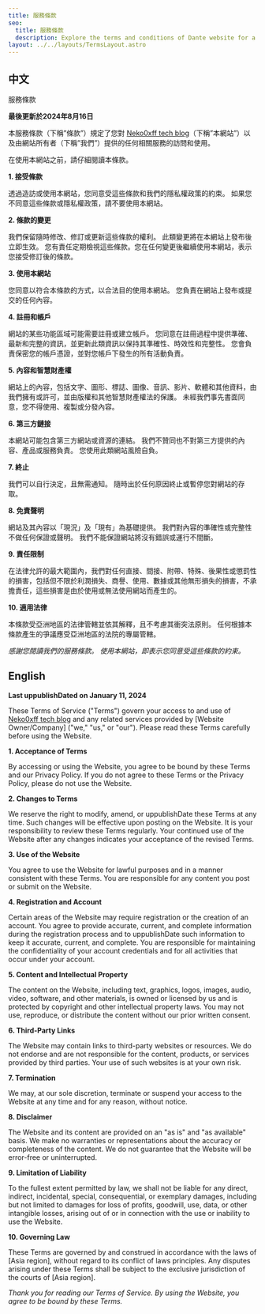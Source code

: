 ```yaml
---
title: 服務條款
seo:
  title: 服務條款
  description: Explore the terms and conditions of Dante website for a clear understanding of guidelines and responsibilities.
layout: ../../layouts/TermsLayout.astro
---
```


## 中文

服務條款

**最後更新於2024年8月16日**

本服務條款（下稱”條款”）規定了您對 [Neko0xff tech blog](https://neko-0xff-blog.deno.dev)（下稱”本網站”）以及由網站所有者（下稱”我們”）提供的任何相關服務的訪問和使用。

在使用本網站之前，請仔細閱讀本條款。

**1. 接受條款**

透過造訪或使用本網站，您同意受這些條款和我們的隱私權政策的約束。
如果您不同意這些條款或隱私權政策，請不要使用本網站。

**2. 條款的變更**

我們保留隨時修改、修訂或更新這些條款的權利。
此類變更將在本網站上發布後立即生效。
您有責任定期檢視這些條款。您在任何變更後繼續使用本網站，表示您接受修訂後的條款。

**3. 使用本網站**

您同意以符合本條款的方式，以合法目的使用本網站。
您負責在網站上發布或提交的任何內容。

**4. 註冊和帳戶**

網站的某些功能區域可能需要註冊或建立帳戶。
您同意在註冊過程中提供準確、最新和完整的資訊，並更新此類資訊以保持其準確性、時效性和完整性。
您會負責保密您的帳戶憑證，並對您帳戶下發生的所有活動負責。

**5. 內容和智慧財產權**

網站上的內容，包括文字、圖形、標誌、圖像、音訊、影片、軟體和其他資料，由我們擁有或許可，並由版權和其他智慧財產權法的保護。
未經我們事先書面同意，您不得使用、複製或分發內容。

**6. 第三方鏈接**

本網站可能包含第三方網站或資源的連結。
我們不贊同也不對第三方提供的內容、產品或服務負責。
您使用此類網站風險自負。

**7. 終止**

我們可以自行決定，且無需通知。
隨時出於任何原因終止或暫停您對網站的存取。

**8. 免責聲明**

網站及其內容以「現況」及「現有」為基礎提供。
我們對內容的準確性或完整性不做任何保證或聲明。
我們不能保證網站將沒有錯誤或運行不間斷。

**9. 責任限制**

在法律允許的最大範圍內，我們對任何直接、間接、附帶、特殊、後果性或懲罰性的損害，包括但不限於利潤損失、商譽、使用、數據或其他無形損失的損害，不承擔責任，這些損害是由於使用或無法使用網站而產生的。

**10. 適用法律**

本條款受亞洲地區的法律管轄並依其解釋，且不考慮其衝突法原則。
任何根據本條款產生的爭議應受亞洲地區的法院的專屬管轄。

_感謝您閱讀我們的服務條款。_
_使用本網站，即表示您同意受這些條款的約束。_

## English

**Last uppublishDated on January 11, 2024**

These Terms of Service ("Terms") govern your access to and use of [Neko0xff tech blog](https://neko-0xff-blog.deno.dev) and any related services provided by [Website Owner/Company] ("we," "us," or "our").
Please read these Terms carefully before using the Website.

**1. Acceptance of Terms**

By accessing or using the Website, you agree to be bound by these Terms and our Privacy Policy.
If you do not agree to these Terms or the Privacy Policy, please do not use the Website.

**2. Changes to Terms**

We reserve the right to modify, amend, or uppublishDate these Terms at any time. Such changes will be effective upon posting on the Website.
It is your responsibility to review these Terms regularly.
Your continued use of the Website after any changes indicates your acceptance of the revised Terms.

**3. Use of the Website**

You agree to use the Website for lawful purposes and in a manner consistent with these Terms.
You are responsible for any content you post or submit on the Website.

**4. Registration and Account**

Certain areas of the Website may require registration or the creation of an account.
You agree to provide accurate, current, and complete information during the registration process and to uppublishDate such information to keep it accurate, current, and complete.
You are responsible for maintaining the confidentiality of your account credentials and for all activities that occur under your account.

**5. Content and Intellectual Property**

The content on the Website, including text, graphics, logos, images, audio, video, software, and other materials, is owned or licensed by us and is protected by copyright and other intellectual property laws.
You may not use, reproduce, or distribute the content without our prior written consent.

**6. Third-Party Links**

The Website may contain links to third-party websites or resources.
We do not endorse and are not responsible for the content, products, or services provided by third parties.
Your use of such websites is at your own risk.

**7. Termination**

We may, at our sole discretion, terminate or suspend your access to the Website at any time and for any reason, without notice.

**8. Disclaimer**

The Website and its content are provided on an "as is" and "as available" basis. We make no warranties or representations about the accuracy or completeness of the content.
We do not guarantee that the Website will be error-free or uninterrupted.

**9. Limitation of Liability**

To the fullest extent permitted by law, we shall not be liable for any direct, indirect, incidental, special, consequential, or exemplary damages, including but not limited to damages for loss of profits, goodwill, use, data, or other intangible losses, arising out of or in connection with the use or inability to use the Website.

**10. Governing Law**

These Terms are governed by and construed in accordance with the laws of [Asia region], without regard to its conflict of laws principles.
Any disputes arising under these Terms shall be subject to the exclusive jurisdiction of the courts of [Asia region].

_Thank you for reading our Terms of Service. By using the Website, you agree to be bound by these Terms._
